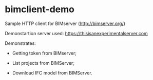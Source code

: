 # bimclient-demo

Sample HTTP client for BIMserver (http://bimserver.org/)

Demonstartion server used: https://thisisanexperimentalserver.com

Demonstrates:

- Getting token from BIMserver;

- List projects from BIMServer;

- Download IFC model from BIMServer.

